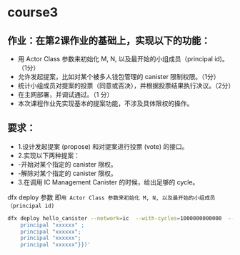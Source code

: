 # course3
## 作业：在第2课作业的基础上，实现以下的功能：
* 用 Actor Class 参数来初始化 M, N, 以及最开始的小组成员（principal id)。（1分）
* 允许发起提案，比如对某个被多人钱包管理的 canister 限制权限。（1分）
* 统计小组成员对提案的投票（同意或否决），并根据投票结果执行决议。（2分）
* 在主网部署，并调试通过。（1 分）
* 本次课程作业先实现基本的提案功能，不涉及具体限权的操作。

## 要求：
* 1.设计发起提案 (propose) 和对提案进行投票 (vote) 的接口。
* 2.实现以下两种提案：
* -开始对某个指定的 canister 限权。
* -解除对某个指定的 canister 限权。
* 3.在调用 IC Management Canister 的时候，给出足够的 cycle。

dfx deploy 参数 即`用 Actor Class 参数来初始化 M, N, 以及最开始的小组成员（principal id)`
```bash 
dfx deploy hello_canister --network=ic  --with-cycles=1000000000000  --argument '(record {minimum=1; members=vec {
    principal "xxxxxx" ;
    principal "xxxxxx"; 
    principal "xxxxxx"; 
    principal "xxxxxx"}})'

```

